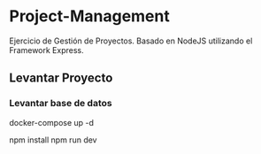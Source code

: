 # Project-Management
Ejercicio de Gestión de Proyectos. Basado en NodeJS utilizando el Framework Express.

## Levantar Proyecto
### Levantar base de datos
docker-compose up -d

npm install
npm run dev
